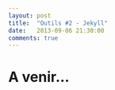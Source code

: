 ```yaml
---
layout: post
title:  "Outils #2 - Jekyll"
date:   2013-09-06 21:30:00
comments: true
---
```


A venir...
==========